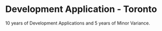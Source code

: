 # Development Application - Toronto

10 years of Development Applications and 5 years of Minor Variance. 